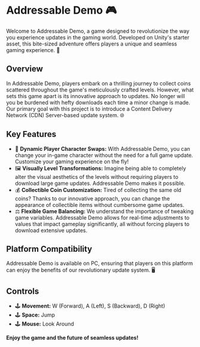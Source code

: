 # Addressable Demo 🎮

Welcome to Addressable Demo, a game designed to revolutionize the way you experience updates in the gaming world. Developed on Unity's starter asset, this bite-sized adventure offers players a unique and seamless gaming experience. 🌟

## Overview

In Addressable Demo, players embark on a thrilling journey to collect coins scattered throughout the game's meticulously crafted levels. However, what sets this game apart is its innovative approach to updates. No longer will you be burdened with hefty downloads each time a minor change is made. Our primary goal with this project is to introduce a Content Delivery Network (CDN) Server-based update system. 🌐

## Key Features

- 🔄 **Dynamic Player Character Swaps:** With Addressable Demo, you can change your in-game character without the need for a full game update. Customize your gaming experience on the fly!
- 🖼️ **Visually Level Transformations:** Imagine being able to completely alter the visual aesthetics of the levels without requiring players to download large game updates. Addressable Demo makes it possible.
- 💰 **Collectible Coin Customization:** Tired of collecting the same old coins? Thanks to our innovative approach, you can change the appearance of collectible items without cumbersome game updates.
- ⚖️ **Flexible Game Balancing:** We understand the importance of tweaking game variables. Addressable Demo allows for real-time adjustments to values that impact gameplay significantly, all without forcing players to download extensive updates.

## Platform Compatibility

Addressable Demo is available on PC, ensuring that players on this platform can enjoy the benefits of our revolutionary update system. 🖥️

## Controls

- 🕹️ **Movement:** W (Forward), A (Left), S (Backward), D (Right)
- 🕹️ **Space:** Jump
- 🕹️ **Mouse:** Look Around

**Enjoy the game and the future of seamless updates!**


